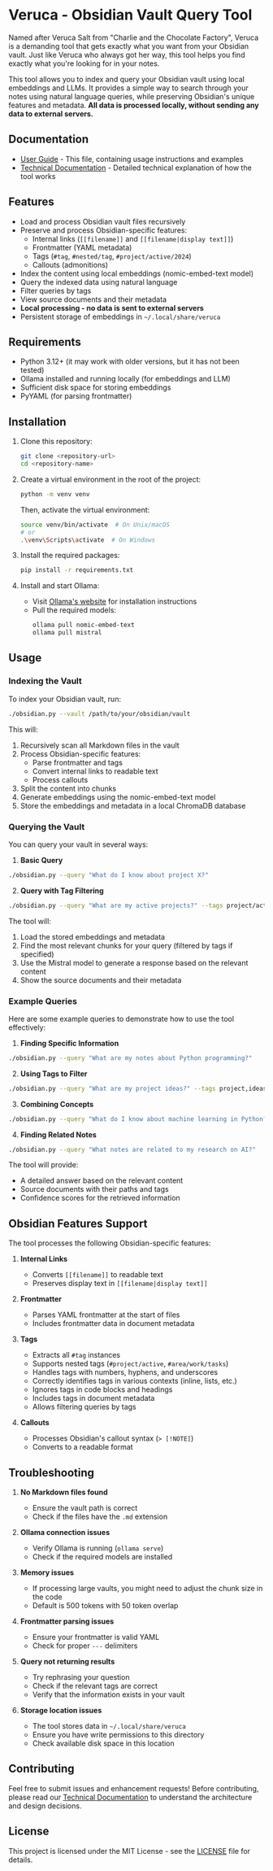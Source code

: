 # Veruca - Obsidian Vault Query Tool

Named after Veruca Salt from "Charlie and the Chocolate Factory", Veruca is a demanding tool that gets exactly what you want from your Obsidian vault. Just like Veruca who always got her way, this tool helps you find exactly what you're looking for in your notes.

This tool allows you to index and query your Obsidian vault using local embeddings and LLMs. It provides a simple way to search through your notes using natural language queries, while preserving Obsidian's unique features and metadata. **All data is processed locally, without sending any data to external servers.**

## Documentation

- [User Guide](README.md) - This file, containing usage instructions and examples
- [Technical Documentation](TECHNICAL.md) - Detailed technical explanation of how the tool works

## Features

- Load and process Obsidian vault files recursively
- Preserve and process Obsidian-specific features:
  - Internal links (`[[filename]]` and `[[filename|display text]]`)
  - Frontmatter (YAML metadata)
  - Tags (`#tag`, `#nested/tag`, `#project/active/2024`)
  - Callouts (admonitions)
- Index the content using local embeddings (nomic-embed-text model)
- Query the indexed data using natural language
- Filter queries by tags
- View source documents and their metadata
- **Local processing - no data is sent to external servers**
- Persistent storage of embeddings in `~/.local/share/veruca`

## Requirements

- Python 3.12+ (it may work with older versions, but it has not been tested)
- Ollama installed and running locally (for embeddings and LLM)
- Sufficient disk space for storing embeddings
- PyYAML (for parsing frontmatter)

## Installation

1. Clone this repository:
    ```sh
    git clone <repository-url>
    cd <repository-name>
    ```

2. Create a virtual environment in the root of the project:
    ```sh
    python -m venv venv
    ```
    Then, activate the virtual environment:
    ```sh
    source venv/bin/activate  # On Unix/macOS
    # or
    .\venv\Scripts\activate  # On Windows
    ```

3. Install the required packages:
    ```sh
    pip install -r requirements.txt
    ```

4. Install and start Ollama:
    - Visit [Ollama's website](https://ollama.ai) for installation instructions
    - Pull the required models:
      ```sh
      ollama pull nomic-embed-text
      ollama pull mistral
      ```

## Usage

### Indexing the Vault

To index your Obsidian vault, run:
```sh
./obsidian.py --vault /path/to/your/obsidian/vault
```

This will:
1. Recursively scan all Markdown files in the vault
2. Process Obsidian-specific features:
   - Parse frontmatter and tags
   - Convert internal links to readable text
   - Process callouts
3. Split the content into chunks
4. Generate embeddings using the nomic-embed-text model
5. Store the embeddings and metadata in a local ChromaDB database

### Querying the Vault

You can query your vault in several ways:

1. **Basic Query**
```sh
./obsidian.py --query "What do I know about project X?"
```

2. **Query with Tag Filtering**
```sh
./obsidian.py --query "What are my active projects?" --tags project/active,work/2024
```

The tool will:
1. Load the stored embeddings and metadata
2. Find the most relevant chunks for your query (filtered by tags if specified)
3. Use the Mistral model to generate a response based on the relevant content
4. Show the source documents and their metadata

### Example Queries

Here are some example queries to demonstrate how to use the tool effectively:

1. **Finding Specific Information**
```sh
./obsidian.py --query "What are my notes about Python programming?"
```

2. **Using Tags to Filter**
```sh
./obsidian.py --query "What are my project ideas?" --tags project,ideas
```

3. **Combining Concepts**
```sh
./obsidian.py --query "What do I know about machine learning in Python?" --tags python,ml
```

4. **Finding Related Notes**
```sh
./obsidian.py --query "What notes are related to my research on AI?"
```

The tool will provide:
- A detailed answer based on the relevant content
- Source documents with their paths and tags
- Confidence scores for the retrieved information

## Obsidian Features Support

The tool processes the following Obsidian-specific features:

1. **Internal Links**
   - Converts `[[filename]]` to readable text
   - Preserves display text in `[[filename|display text]]`

2. **Frontmatter**
   - Parses YAML frontmatter at the start of files
   - Includes frontmatter data in document metadata

3. **Tags**
   - Extracts all `#tag` instances
   - Supports nested tags (`#project/active`, `#area/work/tasks`)
   - Handles tags with numbers, hyphens, and underscores
   - Correctly identifies tags in various contexts (inline, lists, etc.)
   - Ignores tags in code blocks and headings
   - Includes tags in document metadata
   - Allows filtering queries by tags

4. **Callouts**
   - Processes Obsidian's callout syntax (`> [!NOTE]`)
   - Converts to a readable format

## Troubleshooting

1. **No Markdown files found**
   - Ensure the vault path is correct
   - Check if the files have the `.md` extension

2. **Ollama connection issues**
   - Verify Ollama is running (`ollama serve`)
   - Check if the required models are installed

3. **Memory issues**
   - If processing large vaults, you might need to adjust the chunk size in the code
   - Default is 500 tokens with 50 token overlap

4. **Frontmatter parsing issues**
   - Ensure your frontmatter is valid YAML
   - Check for proper `---` delimiters

5. **Query not returning results**
   - Try rephrasing your question
   - Check if the relevant tags are correct
   - Verify that the information exists in your vault

6. **Storage location issues**
   - The tool stores data in `~/.local/share/veruca`
   - Ensure you have write permissions to this directory
   - Check available disk space in this location

## Contributing

Feel free to submit issues and enhancement requests! Before contributing, please read our [Technical Documentation](TECHNICAL.md) to understand the architecture and design decisions.

## License

This project is licensed under the MIT License - see the [LICENSE](LICENSE) file for details.